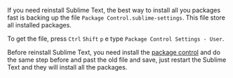 If you need reinstall Sublime Text, the best way to install all you packages fast is backing up the file `Package Control.sublime-settings`. This file store all installed packages.

To get the file, press `Ctrl` `Shift` `p` e type `Package Control Settings - User`.

Before reinstall Sublime Text, you need install the [package control](#package-control) and do the same step before and past the old file and save, just restart the Sublime Text and they will install all the packages.